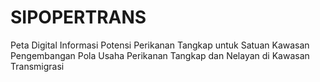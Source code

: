 # SIPOPERTRANS
 Peta Digital Informasi Potensi Perikanan Tangkap untuk Satuan Kawasan Pengembangan Pola Usaha Perikanan Tangkap dan Nelayan di Kawasan Transmigrasi
